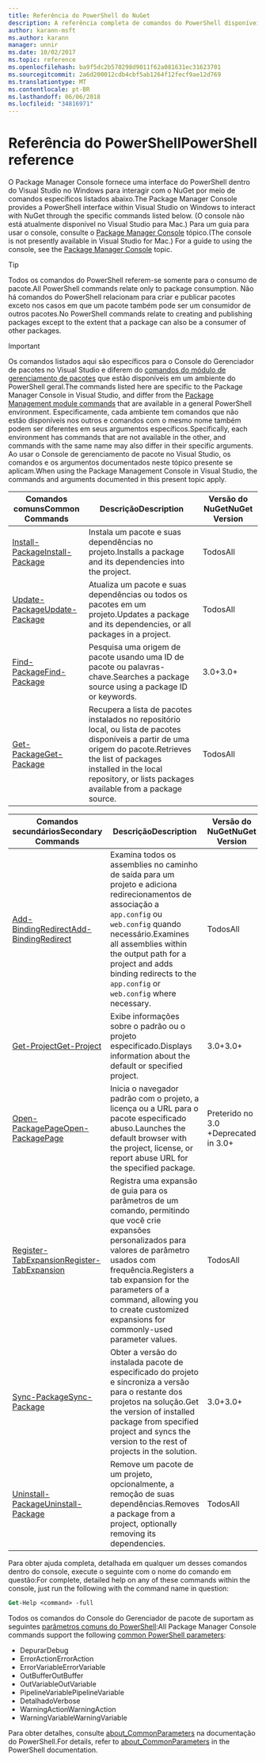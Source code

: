 ```yaml
---
title: Referência do PowerShell do NuGet
description: A referência completa de comandos do PowerShell disponíveis no Console do Gerenciador de pacotes do NuGet no Visual Studio.
author: karann-msft
ms.author: karann
manager: unnir
ms.date: 10/02/2017
ms.topic: reference
ms.openlocfilehash: ba9f5dc2b570298d9011f62a081631ec31623701
ms.sourcegitcommit: 2a6d200012cdb4cbf5ab1264f12fecf9ae12d769
ms.translationtype: MT
ms.contentlocale: pt-BR
ms.lasthandoff: 06/06/2018
ms.locfileid: "34816971"
---
```

# <a name="powershell-reference"></a><span data-ttu-id="043e2-103">Referência do PowerShell</span><span class="sxs-lookup"><span data-stu-id="043e2-103">PowerShell reference</span></span>

<span data-ttu-id="043e2-104">O Package Manager Console fornece uma interface do PowerShell dentro do Visual Studio no Windows para interagir com o NuGet por meio de comandos específicos listados abaixo.</span><span class="sxs-lookup"><span data-stu-id="043e2-104">The Package Manager Console provides a PowerShell interface within Visual Studio on Windows to interact with NuGet through the specific commands listed below.</span></span> <span data-ttu-id="043e2-105">(O console não está atualmente disponível no Visual Studio para Mac.) Para um guia para usar o console, consulte o [Package Manager Console](../tools/package-manager-console.md) tópico.</span><span class="sxs-lookup"><span data-stu-id="043e2-105">(The console is not presently available in Visual Studio for Mac.) For a guide to using the console, see the [Package Manager Console](../tools/package-manager-console.md) topic.</span></span>

> [!Tip]
> <span data-ttu-id="043e2-106">Todos os comandos do PowerShell referem-se somente para o consumo de pacote.</span><span class="sxs-lookup"><span data-stu-id="043e2-106">All PowerShell commands relate only to package consumption.</span></span> <span data-ttu-id="043e2-107">Não há comandos do PowerShell relacionam para criar e publicar pacotes exceto nos casos em que um pacote também pode ser um consumidor de outros pacotes.</span><span class="sxs-lookup"><span data-stu-id="043e2-107">No PowerShell commands relate to creating and publishing packages except to the extent that a package can also be a consumer of other packages.</span></span>

> [!Important]
> <span data-ttu-id="043e2-108">Os comandos listados aqui são específicos para o Console do Gerenciador de pacotes no Visual Studio e diferem do [comandos do módulo de gerenciamento de pacotes](/powershell/module/packagemanagement/?view=powershell-6) que estão disponíveis em um ambiente do PowerShell geral.</span><span class="sxs-lookup"><span data-stu-id="043e2-108">The commands listed here are specific to the Package Manager Console in Visual Studio, and differ from the [Package Management module commands](/powershell/module/packagemanagement/?view=powershell-6) that are available in a general PowerShell environment.</span></span> <span data-ttu-id="043e2-109">Especificamente, cada ambiente tem comandos que não estão disponíveis nos outros e comandos com o mesmo nome também podem ser diferentes em seus argumentos específicos.</span><span class="sxs-lookup"><span data-stu-id="043e2-109">Specifically, each environment has commands that are not available in the other, and commands with the same name may also differ in their specific arguments.</span></span> <span data-ttu-id="043e2-110">Ao usar o Console de gerenciamento de pacote no Visual Studio, os comandos e os argumentos documentados neste tópico presente se aplicam.</span><span class="sxs-lookup"><span data-stu-id="043e2-110">When using the Package Management Console in Visual Studio, the commands and arguments documented in this present topic apply.</span></span>

| <span data-ttu-id="043e2-111">Comandos comuns</span><span class="sxs-lookup"><span data-stu-id="043e2-111">Common Commands</span></span> | <span data-ttu-id="043e2-112">Descrição</span><span class="sxs-lookup"><span data-stu-id="043e2-112">Description</span></span> | <span data-ttu-id="043e2-113">Versão do NuGet</span><span class="sxs-lookup"><span data-stu-id="043e2-113">NuGet Version</span></span> |
| --- | --- | --- |
| [<span data-ttu-id="043e2-114">Install-Package</span><span class="sxs-lookup"><span data-stu-id="043e2-114">Install-Package</span></span>](ps-ref-install-package.md) | <span data-ttu-id="043e2-115">Instala um pacote e suas dependências no projeto.</span><span class="sxs-lookup"><span data-stu-id="043e2-115">Installs a package and its dependencies into the project.</span></span> | <span data-ttu-id="043e2-116">Todos</span><span class="sxs-lookup"><span data-stu-id="043e2-116">All</span></span> |
| [<span data-ttu-id="043e2-117">Update-Package</span><span class="sxs-lookup"><span data-stu-id="043e2-117">Update-Package</span></span>](ps-ref-update-package.md) | <span data-ttu-id="043e2-118">Atualiza um pacote e suas dependências ou todos os pacotes em um projeto.</span><span class="sxs-lookup"><span data-stu-id="043e2-118">Updates a package and its dependencies, or all packages in a project.</span></span> | <span data-ttu-id="043e2-119">Todos</span><span class="sxs-lookup"><span data-stu-id="043e2-119">All</span></span> |
| [<span data-ttu-id="043e2-120">Find-Package</span><span class="sxs-lookup"><span data-stu-id="043e2-120">Find-Package</span></span>](ps-ref-find-package.md) | <span data-ttu-id="043e2-121">Pesquisa uma origem de pacote usando uma ID de pacote ou palavras-chave.</span><span class="sxs-lookup"><span data-stu-id="043e2-121">Searches a package source using a package ID or keywords.</span></span> | <span data-ttu-id="043e2-122">3.0+</span><span class="sxs-lookup"><span data-stu-id="043e2-122">3.0+</span></span> |
| [<span data-ttu-id="043e2-123">Get-Package</span><span class="sxs-lookup"><span data-stu-id="043e2-123">Get-Package</span></span>](ps-ref-get-package.md) | <span data-ttu-id="043e2-124">Recupera a lista de pacotes instalados no repositório local, ou lista de pacotes disponíveis a partir de uma origem do pacote.</span><span class="sxs-lookup"><span data-stu-id="043e2-124">Retrieves the list of packages installed in the local repository, or lists packages available from a package source.</span></span> | <span data-ttu-id="043e2-125">Todos</span><span class="sxs-lookup"><span data-stu-id="043e2-125">All</span></span> |

| <span data-ttu-id="043e2-126">Comandos secundários</span><span class="sxs-lookup"><span data-stu-id="043e2-126">Secondary Commands</span></span> | <span data-ttu-id="043e2-127">Descrição</span><span class="sxs-lookup"><span data-stu-id="043e2-127">Description</span></span> | <span data-ttu-id="043e2-128">Versão do NuGet</span><span class="sxs-lookup"><span data-stu-id="043e2-128">NuGet Version</span></span> |
| --- | --- | --- |
| [<span data-ttu-id="043e2-129">Add-BindingRedirect</span><span class="sxs-lookup"><span data-stu-id="043e2-129">Add-BindingRedirect</span></span>](ps-ref-add-bindingredirect.md) | <span data-ttu-id="043e2-130">Examina todos os assemblies no caminho de saída para um projeto e adiciona redirecionamentos de associação a `app.config` ou `web.config` quando necessário.</span><span class="sxs-lookup"><span data-stu-id="043e2-130">Examines all assemblies within the output path for a project and adds binding redirects to the `app.config` or `web.config` where necessary.</span></span> | <span data-ttu-id="043e2-131">Todos</span><span class="sxs-lookup"><span data-stu-id="043e2-131">All</span></span> |
| [<span data-ttu-id="043e2-132">Get-Project</span><span class="sxs-lookup"><span data-stu-id="043e2-132">Get-Project</span></span>](ps-ref-get-project.md) | <span data-ttu-id="043e2-133">Exibe informações sobre o padrão ou o projeto especificado.</span><span class="sxs-lookup"><span data-stu-id="043e2-133">Displays information about the default or specified project.</span></span> | <span data-ttu-id="043e2-134">3.0+</span><span class="sxs-lookup"><span data-stu-id="043e2-134">3.0+</span></span> |
| [<span data-ttu-id="043e2-135">Open-PackagePage</span><span class="sxs-lookup"><span data-stu-id="043e2-135">Open-PackagePage</span></span>](ps-ref-open-packagepage.md) | <span data-ttu-id="043e2-136">Inicia o navegador padrão com o projeto, a licença ou a URL para o pacote especificado abuso.</span><span class="sxs-lookup"><span data-stu-id="043e2-136">Launches the default browser with the project, license, or report abuse URL for the specified package.</span></span> | <span data-ttu-id="043e2-137">Preterido no 3.0 +</span><span class="sxs-lookup"><span data-stu-id="043e2-137">Deprecated in 3.0+</span></span> |
| [<span data-ttu-id="043e2-138">Register-TabExpansion</span><span class="sxs-lookup"><span data-stu-id="043e2-138">Register-TabExpansion</span></span>](ps-ref-register-tabexpansion.md) | <span data-ttu-id="043e2-139">Registra uma expansão de guia para os parâmetros de um comando, permitindo que você crie expansões personalizados para valores de parâmetro usados com frequência.</span><span class="sxs-lookup"><span data-stu-id="043e2-139">Registers a tab expansion for the parameters of a command, allowing you to create customized expansions for commonly-used parameter values.</span></span> | <span data-ttu-id="043e2-140">Todos</span><span class="sxs-lookup"><span data-stu-id="043e2-140">All</span></span> |
| [<span data-ttu-id="043e2-141">Sync-Package</span><span class="sxs-lookup"><span data-stu-id="043e2-141">Sync-Package</span></span>](ps-ref-sync-package.md) | <span data-ttu-id="043e2-142">Obter a versão do instalada pacote de especificado do projeto e sincroniza a versão para o restante dos projetos na solução.</span><span class="sxs-lookup"><span data-stu-id="043e2-142">Get the version of installed package from specified project and syncs the version to the rest of projects in the solution.</span></span> | <span data-ttu-id="043e2-143">3.0+</span><span class="sxs-lookup"><span data-stu-id="043e2-143">3.0+</span></span> |
| [<span data-ttu-id="043e2-144">Uninstall-Package</span><span class="sxs-lookup"><span data-stu-id="043e2-144">Uninstall-Package</span></span>](ps-ref-uninstall-package.md) | <span data-ttu-id="043e2-145">Remove um pacote de um projeto, opcionalmente, a remoção de suas dependências.</span><span class="sxs-lookup"><span data-stu-id="043e2-145">Removes a package from a project, optionally removing its dependencies.</span></span> | <span data-ttu-id="043e2-146">Todos</span><span class="sxs-lookup"><span data-stu-id="043e2-146">All</span></span> |

<span data-ttu-id="043e2-147">Para obter ajuda completa, detalhada em qualquer um desses comandos dentro do console, execute o seguinte com o nome do comando em questão:</span><span class="sxs-lookup"><span data-stu-id="043e2-147">For complete, detailed help on any of these commands within the console, just run the following with the command name in question:</span></span>

```ps
Get-Help <command> -full
```

<span data-ttu-id="043e2-148">Todos os comandos do Console do Gerenciador de pacote de suportam as seguintes [parâmetros comuns do PowerShell](http://go.microsoft.com/fwlink/?LinkID=113216):</span><span class="sxs-lookup"><span data-stu-id="043e2-148">All Package Manager Console commands support the following [common PowerShell parameters](http://go.microsoft.com/fwlink/?LinkID=113216):</span></span>

- <span data-ttu-id="043e2-149">Depurar</span><span class="sxs-lookup"><span data-stu-id="043e2-149">Debug</span></span>
- <span data-ttu-id="043e2-150">ErrorAction</span><span class="sxs-lookup"><span data-stu-id="043e2-150">ErrorAction</span></span>
- <span data-ttu-id="043e2-151">ErrorVariable</span><span class="sxs-lookup"><span data-stu-id="043e2-151">ErrorVariable</span></span>
- <span data-ttu-id="043e2-152">OutBuffer</span><span class="sxs-lookup"><span data-stu-id="043e2-152">OutBuffer</span></span>
- <span data-ttu-id="043e2-153">OutVariable</span><span class="sxs-lookup"><span data-stu-id="043e2-153">OutVariable</span></span>
- <span data-ttu-id="043e2-154">PipelineVariable</span><span class="sxs-lookup"><span data-stu-id="043e2-154">PipelineVariable</span></span>
- <span data-ttu-id="043e2-155">Detalhado</span><span class="sxs-lookup"><span data-stu-id="043e2-155">Verbose</span></span>
- <span data-ttu-id="043e2-156">WarningAction</span><span class="sxs-lookup"><span data-stu-id="043e2-156">WarningAction</span></span>
- <span data-ttu-id="043e2-157">WarningVariable</span><span class="sxs-lookup"><span data-stu-id="043e2-157">WarningVariable</span></span>

<span data-ttu-id="043e2-158">Para obter detalhes, consulte [about_CommonParameters](http://go.microsoft.com/fwlink/?LinkID=113216) na documentação do PowerShell.</span><span class="sxs-lookup"><span data-stu-id="043e2-158">For details, refer to [about_CommonParameters](http://go.microsoft.com/fwlink/?LinkID=113216) in the PowerShell documentation.</span></span>
